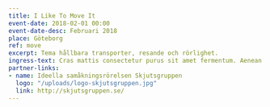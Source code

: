 ```yaml
---
title: I Like To Move It
event-date: 2018-02-01 00:00
event-date-desc: Februari 2018
place: Göteborg
ref: move
excerpt: Tema hållbara transporter, resande och rörlighet.
ingress-text: Cras mattis consectetur purus sit amet fermentum. Aenean eu leo quam. Pellentesque ornare sem lacinia quam venenatis vestibulum.
partner-links:
- name: Ideella samåkningsrörelsen Skjutsgruppen
  logo: "/uploads/logo-skjutsgruppen.jpg"
  link: http://skjutsgruppen.se/
---
```

